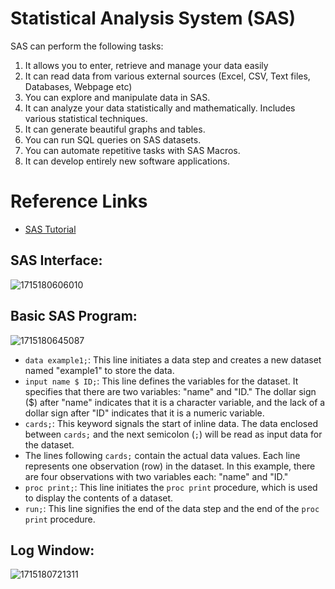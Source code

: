 # Statistical Analysis System (SAS)

SAS can perform the following tasks:

1. It allows you to enter, retrieve and manage your data easily
2. It can read data from various external sources (Excel, CSV, Text files, Databases, Webpage etc)
3. You can explore and manipulate data in SAS.
4. It can analyze your data statistically and mathematically. Includes various statistical techniques.
5. It can generate beautiful graphs and tables.
6. You can run SQL queries on SAS datasets.
7. You can automate repetitive tasks with SAS Macros.
8. It can develop entirely new software applications.

# Reference Links

- [SAS Tutorial](https://www.listendata.com/p/sas-tutorials.html)

## SAS Interface:

![1715180606010](image/SAS_notes/1715180606010.png)

## Basic SAS Program:

![1715180645087](image/SAS_notes/1715180645087.png)

- `data example1;`: This line initiates a data step and creates a new dataset named "example1" to store the data.
- `input name $ ID;`: This line defines the variables for the dataset. It specifies that there are two variables: "name" and "ID." The dollar sign ($) after "name" indicates that it is a character variable, and the lack of a dollar sign after "ID" indicates that it is a numeric variable.
- `cards;`: This keyword signals the start of inline data. The data enclosed between `cards;` and the next semicolon (`;`) will be read as input data for the dataset.
- The lines following `cards;` contain the actual data values. Each line represents one observation (row) in the dataset. In this example, there are four observations with two variables each: "name" and "ID."
- `proc print;`: This line initiates the `proc print` procedure, which is used to display the contents of a dataset.
- `run;`: This line signifies the end of the data step and the end of the `proc print` procedure.

## Log Window:

![1715180721311](image/SAS_notes/1715180721311.png)
